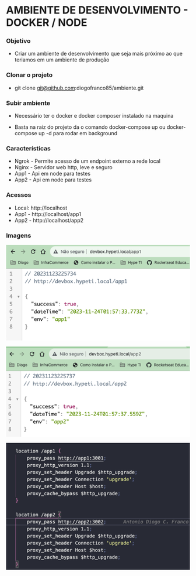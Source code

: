 # AMBIENTE DE DESENVOLVIMENTO - DOCKER / NODE

### Objetivo
* Criar um ambiente de desenvolvimento que seja mais próximo ao que teriamos em um ambiente de produção

### Clonar o projeto
* git clone git@github.com:diogofranco85/ambiente.git

### Subir ambiente
* Necessário ter o docker e docker composer instalado na maquina

* Basta na raiz do projeto da o comando docker-compose up ou docker-compose up -d para rodar em background

### Características 

- Ngrok -  Permite acesso de um endpoint externo a rede local
- Nginx - Servidor web http, leve e seguro
- App1 - Api em node para testes
- App2 - Api em node para testes

### Acessos
- Local: http://localhost
- App1 -  http://localhost/app1
- App2 -  http://localhost/app2

### Imagens
![App1](https://github.com/diogofranco85/ambiente/blob/main/imagens/app1.png "App1")

![App2](https://github.com/diogofranco85/ambiente/blob/main/imagens/app2.png "App2")

![Nginx Config](https://github.com/diogofranco85/ambiente/blob/main/imagens/nginx_config.png "Nginx Config") 

